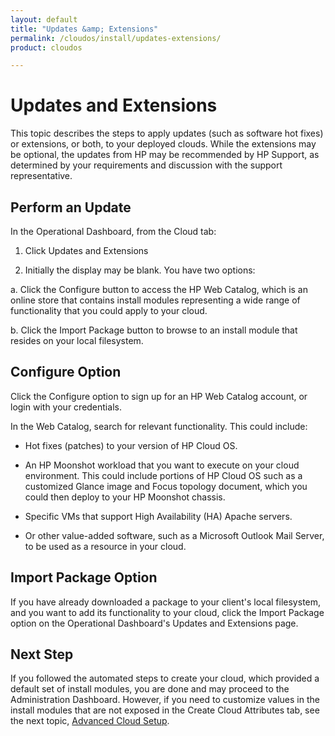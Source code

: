 ```yaml
---
layout: default
title: "Updates &amp; Extensions"
permalink: /cloudos/install/updates-extensions/
product: cloudos

---
```


# Updates and Extensions 

This topic describes the steps to apply updates (such as software hot fixes) or extensions, or both, to your deployed clouds. 
While the extensions may be optional, the updates from HP may be recommended by HP Support, as determined by your requirements 
and discussion with the support representative.

## Perform an Update

In the Operational Dashboard, from the Cloud tab:

1. Click Updates and Extensions

2. Initially the display may be blank. You have two options:

 a. Click the Configure button to access the HP Web Catalog, which is an online store that contains install modules representing a wide range of functionality that you could apply to your cloud.

 b. Click the Import Package button to browse to an install module that resides on your local filesystem. 
 
## Configure Option

Click the Configure option to sign up for an HP Web Catalog account, or login with your credentials.

In the Web Catalog, search for relevant functionality.  This could include:

* Hot fixes (patches) to your version of HP Cloud OS.

* An HP Moonshot workload that you want to execute on your cloud environment.  This could include portions of HP Cloud OS such as a customized Glance image and Focus topology document, which you could then deploy to your HP Moonshot chassis.  

* Specific VMs that support High Availability (HA) Apache servers.

* Or other value-added software, such as a Microsoft Outlook Mail Server, to be used as a resource in your cloud.

## Import Package Option

If you have already downloaded a package to your client's local filesystem, and you want to add its functionality to your cloud, click the Import Package option 
on the Operational Dashboard's Updates and Extensions page. 

## Next Step

If you followed the automated steps to create your cloud, which provided a default set of install modules, you are done and may proceed to the Administration Dashboard. 
However, if you need to customize values in the install modules that are not exposed in the Create Cloud Attributes tab, see the next topic, [Advanced Cloud Setup](/cloudos/install/advanced-cloud-setup/). 

